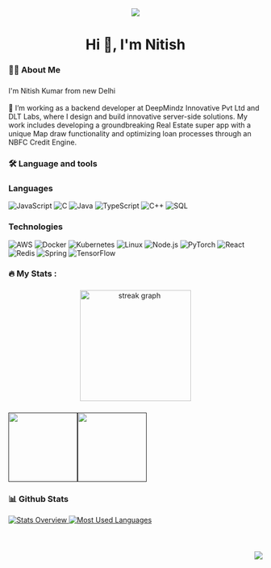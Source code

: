 

<div align="center">
  <img src="https://visitor-badge.laobi.icu/badge?page_id=nitish0798.nitish0798&"  />
</div>

###

<h1 align="center">Hi 👋, I'm Nitish</h1>

###

<h3 align="left">👩‍💻  About Me</h3>

###

<p align="left">I'm Nitish Kumar from new Delhi<br><br>🔭 I’m working as a backend developer at DeepMindz Innovative Pvt Ltd and DLT Labs, where I design and build innovative server-side solutions. My work includes developing a groundbreaking Real Estate super app with a unique Map draw functionality and optimizing loan processes through an NBFC Credit Engine.</p>

###

<h3 align="left">🛠 Language and tools</h3>

###

### Languages
![JavaScript](https://img.shields.io/badge/-JavaScript-000?&logo=JavaScript)
![C](https://img.shields.io/badge/-C-000?&logo=C)
![Java](https://img.shields.io/badge/-Java-000?&logo=Java&logoColor=007396)
![TypeScript](https://img.shields.io/badge/-TypeScript-000?&logo=TypeScript)
![C++](https://img.shields.io/badge/-C++-000?&logo=c%2b%2b&logoColor=00599C)
![SQL](https://img.shields.io/badge/-SQL-000?&logo=MySQL)

### Technologies

![AWS](https://img.shields.io/badge/-AWS-000?&logo=Amazon-AWS&logoColor=F90)
![Docker](https://img.shields.io/badge/-Docker-000?&logo=Docker)
![Kubernetes](https://img.shields.io/badge/-Kubernetes-000?&logo=Kubernetes)
![Linux](https://img.shields.io/badge/-Linux-000?&logo=Linux)
![Node.js](https://img.shields.io/badge/-Node.js-000?&logo=node.js)
![PyTorch](https://img.shields.io/badge/-PyTorch-000?&logo=PyTorch)
![React](https://img.shields.io/badge/-React-000?&logo=React)
![Redis](https://img.shields.io/badge/-Redis-000?&logo=Redis)
![Spring](https://img.shields.io/badge/-Spring-000?&logo=Spring)
![TensorFlow](https://img.shields.io/badge/-TensorFlow-000?&logo=TensorFlow)


###

<h3 align="left">🔥   My Stats :</h3>

###

<div align="center">
  <img src="https://streak-stats.demolab.com?user=nitish0798&locale=en&mode=daily&theme=dark&hide_border=false&border_radius=5&order=3" height="220" alt="streak graph"  />
</div>

###
<a href=""><img height="137px" src="https://github-readme-stats.vercel.app/api?username=nitish0798&hide_title=true&hide_border=true&show_icons=true&include_all_commits=true&count_private=true&line_height=21&text_color=000&icon_color=000&bg_color=0,ea6161,ffc64d,fffc4d,52fa5a&theme=graywhite" /><!-- wi*quL3fcV --><img height="137px" src="https://github-readme-stats.vercel.app/api/top-langs/?username=nitish0798&hide=html&hide_title=true&hide_border=true&layout=compact&langs_count=6&exclude_repo=comp426,Redventures-Movie-Quotes&text_color=000&icon_color=fff&bg_color=0,52fa5a,4dfcff,c64dff&theme=graywhite" /></a>

###


### 📊 Github Stats
<a href='https://github.com/nitish0798/github-stats-transparent'>
  
![Stats Overview](https://raw.githubusercontent.com/nitish0798/github-stats-transparent/output/generated/overview.svg)
![Most Used Languages](https://raw.githubusercontent.com/nitish0798/github-stats-transparent/output/generated/languages.svg)

</a>

<br>



###

<img align="right" src="https://visitor-badge.laobi.icu/badge?page_id=nitish0798.nitish0798&"  />

###
